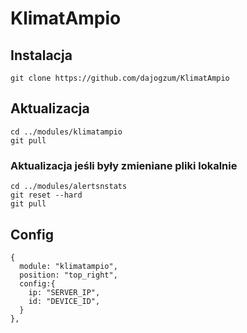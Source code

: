 # KlimatAmpio

## Instalacja
```
git clone https://github.com/dajogzum/KlimatAmpio
```

## Aktualizacja
```
cd ../modules/klimatampio
git pull
```
### Aktualizacja jeśli były zmieniane pliki lokalnie<br>
```
cd ../modules/alertsnstats
git reset --hard
git pull
```
## Config
```
{
  module: "klimatampio",
  position: "top_right",
  config:{
    ip: "SERVER_IP",
    id: "DEVICE_ID",
  }
},
```
